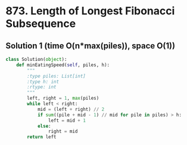 # 873. Length of Longest Fibonacci Subsequence

## Solution 1 (time O(n*max(piles)), space O(1))

```python
class Solution(object):
    def minEatingSpeed(self, piles, h):
        """
        :type piles: List[int]
        :type h: int
        :rtype: int
        """
        left, right = 1, max(piles)
        while left < right:
            mid = (left + right) // 2
            if sum((pile + mid - 1) // mid for pile in piles) > h:
                left = mid + 1
            else:
                right = mid
        return left
```
